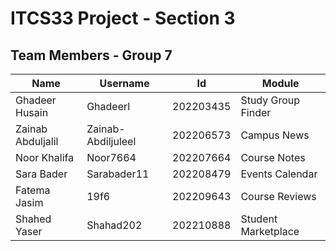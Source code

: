 # ITCS33 Project - Section 3 


## Team Members - Group 7
| Name                  | Username            | Id        | Module 
| --------------------- | ------------------- | --------- | ------------
| Ghadeer Husain        | Ghadeerl            | 202203435 | Study Group Finder
| Zainab Abduljalil     | Zainab-Abdiljuleel  | 202206573 | Campus News
| Noor Khalifa          | Noor7664            | 202207664 | Course Notes
| Sara Bader            | Sarabader11         | 202208479 | Events Calendar
| Fatema Jasim          | 19f6                | 202209643 | Course Reviews
| Shahed Yaser          | Shahad202           | 202210888 | Student Marketplace

